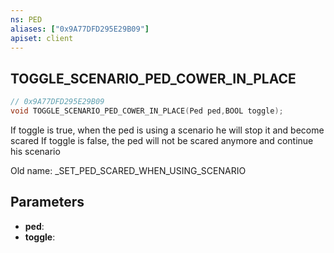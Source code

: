 ```yaml
---
ns: PED
aliases: ["0x9A77DFD295E29B09"]
apiset: client
---
```

## TOGGLE_SCENARIO_PED_COWER_IN_PLACE

```c
// 0x9A77DFD295E29B09
void TOGGLE_SCENARIO_PED_COWER_IN_PLACE(Ped ped,BOOL toggle);
```

If toggle is true, when the ped is using a scenario he will stop it and become scared
If toggle is false, the ped will not be scared anymore and continue his scenario

Old name: _SET_PED_SCARED_WHEN_USING_SCENARIO

## Parameters
* **ped**:
* **toggle**:



